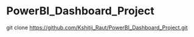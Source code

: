 # PowerBI_Dashboard_Project
git clone https://github.com/Kshitij_Raut/PowerBI_Dashboard_Project.git
